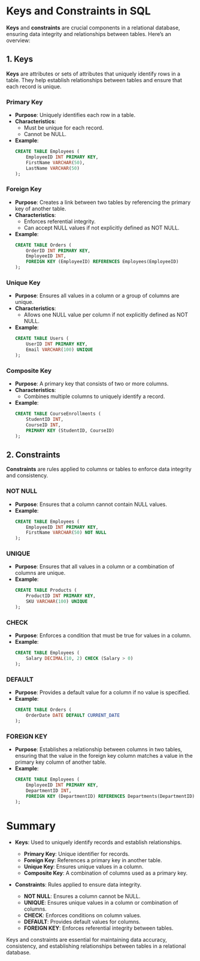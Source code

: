 # Keys and Constraints in SQL

**Keys** and **constraints** are crucial components in a relational database, ensuring data integrity and relationships between tables. Here’s an overview:

## 1. Keys
**Keys** are attributes or sets of attributes that uniquely identify rows in a table. They help establish relationships between tables and ensure that each record is unique.

### Primary Key
  - **Purpose**: Uniquely identifies each row in a table.
  - **Characteristics**:
    - Must be unique for each record.
    - Cannot be NULL.
  - **Example**:
    ```sql
    CREATE TABLE Employees (
        EmployeeID INT PRIMARY KEY,
        FirstName VARCHAR(50),
        LastName VARCHAR(50)
    );
    ```

### Foreign Key
  - **Purpose**: Creates a link between two tables by referencing the primary key of another table.
  - **Characteristics**:
    - Enforces referential integrity.
    - Can accept NULL values if not explicitly defined as NOT NULL.
  - **Example**:
    ```sql
    CREATE TABLE Orders (
        OrderID INT PRIMARY KEY,
        EmployeeID INT,
        FOREIGN KEY (EmployeeID) REFERENCES Employees(EmployeeID)
    );
    ```

### Unique Key
  - **Purpose**: Ensures all values in a column or a group of columns are unique.
  - **Characteristics**:
    - Allows one NULL value per column if not explicitly defined as NOT NULL.
  - **Example**:
    ```sql
    CREATE TABLE Users (
        UserID INT PRIMARY KEY,
        Email VARCHAR(100) UNIQUE
    );
    ```

### Composite Key
  - **Purpose**: A primary key that consists of two or more columns.
  - **Characteristics**:
    - Combines multiple columns to uniquely identify a record.
  - **Example**:
    ```sql
    CREATE TABLE CourseEnrollments (
        StudentID INT,
        CourseID INT,
        PRIMARY KEY (StudentID, CourseID)
    );
    ```

## 2. Constraints
**Constraints** are rules applied to columns or tables to enforce data integrity and consistency.

### NOT NULL
  - **Purpose**: Ensures that a column cannot contain NULL values.
  - **Example**:
    ```sql
    CREATE TABLE Employees (
        EmployeeID INT PRIMARY KEY,
        FirstName VARCHAR(50) NOT NULL
    );
    ```

### UNIQUE
  - **Purpose**: Ensures that all values in a column or a combination of columns are unique.
  - **Example**:
    ```sql
    CREATE TABLE Products (
        ProductID INT PRIMARY KEY,
        SKU VARCHAR(100) UNIQUE
    );
    ```

### CHECK
  - **Purpose**: Enforces a condition that must be true for values in a column.
  - **Example**:
    ```sql
    CREATE TABLE Employees (
        Salary DECIMAL(10, 2) CHECK (Salary > 0)
    );
    ```

### DEFAULT
  - **Purpose**: Provides a default value for a column if no value is specified.
  - **Example**:
    ```sql
    CREATE TABLE Orders (
        OrderDate DATE DEFAULT CURRENT_DATE
    );
    ```

### FOREIGN KEY
  - **Purpose**: Establishes a relationship between columns in two tables, ensuring that the value in the foreign key column matches a value in the primary key column of another table.
  - **Example**:
    ```sql
    CREATE TABLE Employees (
        EmployeeID INT PRIMARY KEY,
        DepartmentID INT,
        FOREIGN KEY (DepartmentID) REFERENCES Departments(DepartmentID)
    );
    ```

# Summary
- **Keys**: Used to uniquely identify records and establish relationships.
  - **Primary Key**: Unique identifier for records.
  - **Foreign Key**: References a primary key in another table.
  - **Unique Key**: Ensures unique values in a column.
  - **Composite Key**: A combination of columns used as a primary key.

- **Constraints**: Rules applied to ensure data integrity.
  - **NOT NULL**: Ensures a column cannot be NULL.
  - **UNIQUE**: Ensures unique values in a column or combination of columns.
  - **CHECK**: Enforces conditions on column values.
  - **DEFAULT**: Provides default values for columns.
  - **FOREIGN KEY**: Enforces referential integrity between tables.

Keys and constraints are essential for maintaining data accuracy, consistency, and establishing relationships between tables in a relational database.